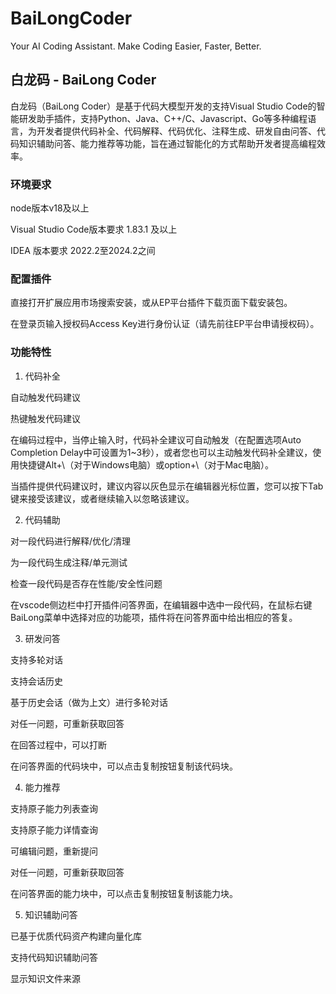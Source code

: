 # BaiLongCoder
Your AI Coding Assistant. Make Coding Easier, Faster, Better.

## 白龙码 - BaiLong Coder
白龙码（BaiLong Coder）是基于代码大模型开发的支持Visual Studio Code的智能研发助手插件，支持Python、Java、C++/C、Javascript、Go等多种编程语言，为开发者提供代码补全、代码解释、代码优化、注释生成、研发自由问答、代码知识辅助问答、能力推荐等功能，旨在通过智能化的方式帮助开发者提高编程效率。

### 环境要求
node版本v18及以上

Visual Studio Code版本要求 1.83.1 及以上

IDEA 版本要求 2022.2至2024.2之间

### 配置插件
直接打开扩展应用市场搜索安装，或从EP平台插件下载页面下载安装包。

在登录页输入授权码Access Key进行身份认证（请先前往EP平台申请授权码）。

### 功能特性
1. 代码补全

自动触发代码建议

热键触发代码建议

在编码过程中，当停止输入时，代码补全建议可自动触发（在配置选项Auto Completion Delay中可设置为1~3秒），或者您也可以主动触发代码补全建议，使用快捷键Alt+\（对于Windows电脑）或option+\（对于Mac电脑）。

当插件提供代码建议时，建议内容以灰色显示在编辑器光标位置，您可以按下Tab键来接受该建议，或者继续输入以忽略该建议。

2. 代码辅助

  对一段代码进行解释/优化/清理

  为一段代码生成注释/单元测试

  检查一段代码是否存在性能/安全性问题

  在vscode侧边栏中打开插件问答界面，在编辑器中选中一段代码，在鼠标右键BaiLong菜单中选择对应的功能项，插件将在问答界面中给出相应的答复。

3. 研发问答

支持多轮对话

支持会话历史

基于历史会话（做为上文）进行多轮对话

对任一问题，可重新获取回答

在回答过程中，可以打断

在问答界面的代码块中，可以点击复制按钮复制该代码块。

4. 能力推荐

支持原子能力列表查询

支持原子能力详情查询

可编辑问题，重新提问

对任一问题，可重新获取回答

在问答界面的能力块中，可以点击复制按钮复制该能力块。

5. 知识辅助问答

已基于优质代码资产构建向量化库

支持代码知识辅助问答

显示知识文件来源
